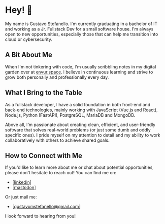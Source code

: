 # Hey! 👋

My name is Gustavo Stefanello. I'm currently graduating in a bachelor of IT and working as a Jr. Fullstack Dev for a small software house. I'm always open to new opportunities, especially those that can help me transition into cloud or cybersecurity.

## A Bit About Me

When I'm not tinkering with code, I'm usually scribbling notes in my digital garden over at [envur.space](https://envur.space). I believe in continuous learning and strive to grow both personally and professionally every day.

## What I Bring to the Table

As a fullstack developer, I have a solid foundation in both front-end and back-end technologies, mainly working with JavaScript (Vue.js and React), Node.js, Python (FastAPI), PostgreSQL, MariaDB and MongoDB.

Above all, I'm passionate about creating clean, efficient, and user-friendly software that solves real-world problems (or just some dumb and oddly specific ones). I pride myself on my attention to detail and my ability to work collaboratively with others to achieve shared goals.

## How to Connect with Me

If you'd like to learn more about me or chat about potential opportunities, please don't hesitate to reach out! You can find me on:

- [[linkedin]](https://www.linkedin.com/in/gustavo-stefanello)
- [[mastodon]](https://hachyderm.io/@envur)

Or just mail me:
- [gustavomstefanello@gmail.com]

I look forward to hearing from you!
